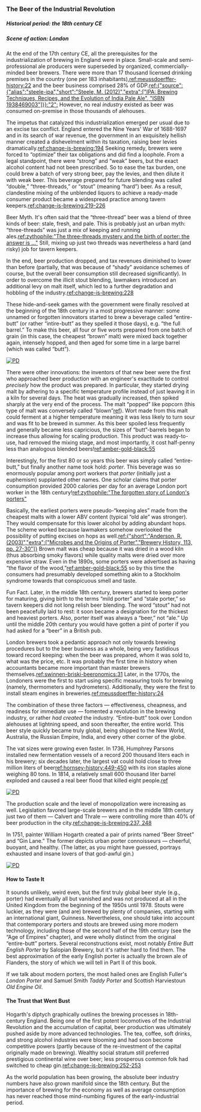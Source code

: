 ### The Beer of the Industrial Revolution
##### Historical period: the 18th century CE
##### Scene of action: London

At the end of the 17th century CE, all the prerequisites for the industrialization of brewing in England were in place. Small-scale and semi-professional ale producers were superseded by organized, commercially-minded beer brewers. There were more than 17 thousand licensed drinking premises in the country (one per 183 inhabitants),[ref:meussdoerffer-history:22]() and the beer business comprised 28% of GDP.[ref:{"source":{"alias":"steele-ipa","short":"Steele, M. (2012)","extra":\["IPA: Brewing Techniques, Recipes, and the Evolution of India Pale Ale", "ISBN 1938469003"\]}}:"2":]() However, no real *industry* existed as beer was consumed on-premise in those thousands of alehouses.

The impetus that catalyzed this industrialization emerged per usual due to an excise tax conflict. England entered the Nine Years' War of 1688-1697 and in its search of war revenue, the government in an exquisitely hellish manner created a dishevelment within its taxation, raising beer levies dramatically.[ref:change-is-brewing:194]() Seeking remedy, brewers were forced to “optimize” their tax obligations and did find a loophole. From a legal standpoint, there were “strong” and “weak” beers, but the exact alcohol content had not been prescribed. So to ease the tax burden, one could brew a batch of very strong beer, pay the levies, and then dilute it with weak beer. This beverage prepared for future blending was called “double,” “three-threads,” or “stout” (meaning “hard”) beer. As a result, clandestine mixing of the unblended liquors to achieve a ready-made consumer product became a widespread practice among tavern keepers.[ref:change-is-brewing:219-226]()

Beer Myth. It's often said that the “three-thread” beer was a blend of three kinds of beer: stale, fresh, and pale. This is probably just an urban myth: “three-threads” was just a mix of keeping and running ales.[ref:zythophile:"The three-threads mystery and the birth of porter: the answer is …"](https://zythophile.co.uk/2015/06/05/the-three-threads-mystery-and-the-birth-of-porter-the-answer-is/) Still, mixing up just two threads was nevertheless a hard (and risky) job for tavern keepers.

In the end, beer production dropped, and tax revenues diminished to lower than before (partially, that was because of “shady” avoidance schemes of course, but the overall beer consumption still decreased significantly). In order to overcome the illicit stout blending, lawmakers introduced an additional levy on malt itself, which led to a further degradation and hobbling of the industry.[ref:change-is-brewing:228]()

These hide-and-seek games with the government were finally resolved at the beginning of the 18th century in a most progressive manner: some unnamed or forgotten innovators started to brew a beverage called “entire-butt” (or rather “intire-butt” as they spelled it those days), e.g. “the full barrel.” To make this beer, all four or five worts prepared from one batch of grain (in this case, the cheapest “brown” malt) were mixed back together again, intensely hopped, and then aged for some time in a large barrel (which was called “butt”).

[![PD](/img/intire-butt.png "Paul Sandby, “The encampment in Hyde Park,” 1781. The sign states: “Pooles / Intire Butt Beer / Fine Ale & Amber”")](https://www.loc.gov/resource/cph.3a12532/)

There were other innovations: the inventors of that new beer were the first who approached beer production with an engineer's exactitude to control *precisely* how the product was prepared. In particular, they started drying malt by adhering to a specific temperature profile instead of just leaving it in a kiln for several days. The heat was gradually increased, then spiked sharply at the very end of the process. The malt “popped” like popcorn (this type of malt was conversely called “blown”[ref](https://brewingbeerthehardway.wordpress.com/2017/12/27/blown-vs-brown-malt/)). Wort made from this malt could ferment at a higher temperature meaning it was less likely to turn sour and was fit to be brewed in summer. As this beer spoiled less frequently and generally became less capricious, the sizes of “butt”-barrels began to increase thus allowing for scaling production. This product was ready-to-use, had removed the mixing stage, and most importantly, it cost half-penny less than analogous blended beers\![ref:amber-gold-black:55]()

Interestingly, for the first 80 or so years this beer was simply called “entire-butt,” but finally another name took hold: *porter*. This beverage was so enormously popular among port workers that *porter* (initially just a euphemism) supplanted other names. One scholar claims that porter consumption provided 2000 calories per day for an average London port worker in the 18th century\![ref:zythophile:"The forgotten story of London's porters"](http://zythophile.co.uk/2007/11/02/the-forgotten-story-of-londons-porters/)

Basically, the earliest porters were pseudo-“keeping ales” made from the cheapest malts with a lower ABV content (typical “old ale” was stronger). They would compensate for this lower alcohol by adding abundant hops. The scheme worked because lawmakers somehow overlooked the possibility of putting excises on hops as well.[ref:{"short":"Anderson, R. (2003)","extra":["Microbes and the Origins of Porter","Brewery History, 113, pp. 27-30"]}](http://www.breweryhistory.com/journal/archive/113/bh-113-027.html) Brown malt was cheap because it was dried in a wood kiln (thus absorbing smoky flavors) while quality malts were dried over more expensive straw. Even in the 1890s, some porters were advertised as having “the flavor of the wood,”[ref:amber-gold-black:55]() so by this time the consumers had presumably developed something akin to a Stockholm syndrome towards that conspicuous smell and taste. 

Fun Fact. Later, in the middle 18th century, brewers started to keep porter for maturing, giving birth to the terms “mild porter” and “stale porter,” so tavern keepers did not long relish beer blending. The word “stout” had not been peacefully laid to rest: it soon became a designation for the thickest and heaviest porters. Also, porter itself was always a “beer,” not “ale.” Up until the middle 20th century you would have gotten a pint of porter if you had asked for a “beer” in a British pub.

London brewers took a pedantic approach not only towards brewing procedures but to the beer business as a whole, being very fastidious toward record keeping: when the beer was prepared, whom it was sold to, what was the price, etc. It was probably the first time in history when accountants became more important than master brewers themselves.[ref:swinnen-briski-beeronomics:31]() Later, in the 1770s, the Londoners were the first to start using specific measuring tools for brewing (namely, thermometers and hydrometers). Additionally, they were the first to install steam engines in breweries.[ref:meussdoerffer-history:24]()

The combination of these three factors — effectiveness, cheapness, and readiness for immediate use — fomented a revolution in the brewing industry, or rather *had created* the industry. “Entire-butt” took over London alehouses at lightning speed, and soon thereafter, the entire world. This beer style quickly became truly global, being shipped to the New World, Australia, the Russian Empire, India, and every other corner of the globe. 

The vat sizes were growing even faster. In 1736, Humphrey Parsons installed new fermentation vessels of a record 200 thousand liters each in his brewery; six decades later, the largest vat could hold close to three million liters of beer[ref:hornsey-history:449-450]() with its iron staples alone weighing 80 tons. In 1814, a relatively small 600 thousand liter barrel exploded and caused a real beer flood that killed eight people.[ref](https://en.wikipedia.org/wiki/London_Beer_Flood)

[![PD](/img/dore-great-vats.jpg "Gustave Doré, Blanchard Jerrold, “London, a pilgrimage. Chapter XVI, The town of malt. The great vats,” 1873")]()

The production scale and the level of monopolization were increasing as well. Legislation favored large-scale brewers and in the middle 18th century just two of them — Calvert and Thrale — were controlling more than 40% of beer production in the city.[ref:change-is-brewing:237, 248]()

In 1751, painter William Hogarth created a pair of prints named “Beer Street” and “Gin Lane.” The former depicts urban porter connoisseurs — cheerful, buoyant, and healthy. (The latter, as you might have guessed, portrays exhausted and insane lovers of that god-awful gin.)

[![PD](/img/beer-street.jpg "William Hogarth, “Beer Street and Gin Lane,” 1751")]()

#### How to Taste It

It sounds unlikely, weird even, but the first truly global beer style (e.g., porter) had eventually all but vanished and was not produced at all in the United Kingdom from the beginning of the 1950s until 1978. Stouts were luckier, as they were (and are) brewed by plenty of companies, starting with an international giant, Guinness. Nevertheless, one should take into account that contemporary porters and stouts are brewed using more modern technology, including those of the second half of the 19th century (see the “Age of Empires” chapter), and were wholly distinct from the original “entire-butt” porters. Several reconstructions exist, most notably *Entire Butt English Porter* by Salopian Brewery, but it's rather hard to find them. The best approximation of the early English porter is actually the brown ale of Flanders, the story of which we will tell in Part II of this book.

If we talk about modern porters, the most hailed ones are English Fuller's *London Porter* and Samuel Smith *Taddy Porter* and Scottish Harviestoun *Old Engine Oil*.

#### The Trust that Went Bust

Hogarth's diptych graphically outlines the brewing processes in 18th-century England. Being one of the first potent locomotives of the Industrial Revolution and the accumulation of capital, beer production was ultimately pushed aside by more advanced technologies. The tea, coffee, soft drinks, and strong alcohol industries were blooming and had soon become competitive powers (partly because of the re-investment of the capital originally made on brewing). Wealthy social stratum still preferred prestigious continental wine over beer; less prosperous common folk had switched to cheap gin.[ref:change-is-brewing:252-253]()

As the world population has been growing, the absolute beer industry numbers have also grown manifold since the 18th century. But the importance of brewing for the economy as well as average consumption has never reached those mind-numbing figures of the early-industrial period.